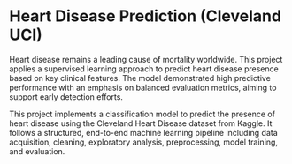 # Heart Disease Prediction (Cleveland UCI)

Heart disease remains a leading cause of mortality worldwide. This project applies a supervised learning approach to predict heart disease presence based on key clinical features. The model demonstrated high predictive performance with an emphasis on balanced evaluation metrics, aiming to support early detection efforts.

This project implements a classification model to predict the presence of heart disease using the Cleveland Heart Disease dataset from Kaggle. It follows a structured, end-to-end machine learning pipeline including data acquisition, cleaning, exploratory analysis, preprocessing, model training, and evaluation.
